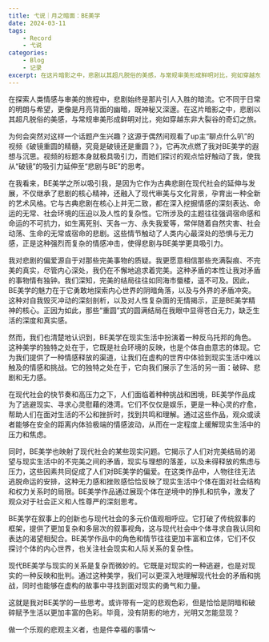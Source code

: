 ```yaml
---
title: 弋说｜月之暗面：BE美学
date: 2024-03-11
tags: 
	- Record
	- 弋说
categories:
	- Blog
  	- 记录
excerpt: 在这片暗影之中，悲剧以其超凡脱俗的美感，与常规审美形成鲜明对比，宛如穿越东非大裂谷的奇幻之旅。
---
```



在探索人类情感与审美的旅程中，悲剧始终是那片引人入胜的暗流。它不同于日常的明朗与希望，更像是月亮背面的幽暗，既神秘又深邃。在这片暗影之中，悲剧以其超凡脱俗的美感，与常规审美形成鲜明对比，宛如穿越东非大裂谷的奇幻之旅。

为何会突然对这样一个话题产生兴趣？这源于偶然间观看了up主“聊点什么叭”的视频《破镜重圆的精髓，究竟是破镜还是重圆？》，它再次点燃了我对BE美学的遐想与沉思。视频的标题本身就极具吸引力，而她们探讨的观点恰好触动了我，使我从“破镜”的吸引力延伸至“悲剧与BE”的思考。

在我看来，BE美学之所以吸引我，是因为它作为古典悲剧在现代社会的延伸与发展，不仅继承了悲剧的核心精神，还融入了现代审美与文化背景，孕育出一种全新的艺术风格。它与古典悲剧在核心上并无二致，都在深入挖掘情感的深刻表达、命运的无常、社会环境的压迫以及人性的复杂性。它所涉及的主题往往强调宿命感和命运的不可抗力，如生离死别、天各一方、永失我爱等，常伴随着自然灾害、社会动荡、生命的无常或宿命的悲剧。这些情节触动了人类内心最深处的恐惧与无力感，正是这种强烈而复杂的情感冲击，使得悲剧与BE美学更具吸引力。

我对悲剧的偏爱源自于对那些完美事物的质疑。我更愿意相信那些充满裂痕、不完美的真实，尽管内心深处，我仍在不懈地追求着完美。这种矛盾的本性让我对矛盾的事物情有独钟。我们深知，完美的结局往往如同海市蜃楼，遥不可及。因此，BE美学的魅力在于它勇敢地探索内心世界的阴暗角落，以及与外界的矛盾冲突。这种对自我毁灭冲动的深刻剖析，以及对人性复杂面的无情揭示，正是BE美学精神的核心。正因为如此，那些“重圆”式的圆满结局在我眼中显得苍白无力，缺乏生活的深度和真实感。

然而，我们也清楚地认识到，BE美学在现实生活中扮演着一种反乌托邦的角色。这种美学的独特之处在于，它既是社会环境的反映，也是个体自由意志的体现。它为我们提供了一种情感释放的渠道，让我们在虚构的世界中体验到现实生活中难以触及的情感和挑战。它的独特之处在于，它向我们展示了生活的另一面：破碎、悲剧和无力感。

在现代社会的快节奏和高压力之下，人们面临着种种挑战和困境，BE美学作品成为了逃避现实、寻求心灵慰藉的港湾。它们不仅仅是娱乐，更是一种心灵的疗愈，帮助人们在面对生活的不公和挫折时，找到共鸣和理解。通过这些作品，观众或读者能够在安全的距离内体验极端的情感波动，从而在一定程度上缓解现实生活中的压力和焦虑。

同时，BE美学也映射了现代社会的某些现实问题。它揭示了人们对完美结局的渴望与现实生活中的不完美之间的矛盾，现实与理想的落差，以及未得释放的焦虑与压力，这些因素共同促成了人们对BE美学的偏爱。在这类作品中，人物往往无法逃脱命运的安排，这种无力感和挫败感恰恰反映了现实生活中个体在面对社会结构和权力关系时的局限。BE美学作品通过展现个体在逆境中的挣扎和抗争，激发了观众对于社会正义和人性尊严的深刻思考。

BE美学在叙事上的创新也与现代社会的多元价值观相呼应。它打破了传统叙事的框架，提供了更加复杂和多层次的叙事视角，这与现代社会中个体寻求自我认同和表达的渴望相契合。BE美学作品中的角色和情节往往更加丰富和立体，它们不仅探讨个体的内心世界，也关注社会现实和人际关系的复杂性。

现代BE美学与现实的关系是复杂而微妙的。它既是对现实的一种逃避，也是对现实的一种反映和批判。通过这种美学，我们可以更深入地理解现代社会的矛盾和挑战，同时也能够在虚构的故事中寻找到面对现实的勇气和力量。

这就是我对BE美学的一些思考。或许带有一定的悲观色彩，但是恰恰是阴暗和破碎赋予生活以更加丰富的色彩。毕竟，没有阴影的地方，光明又怎能显现？

做一个乐观的悲观主义者，也是件幸福的事情～

